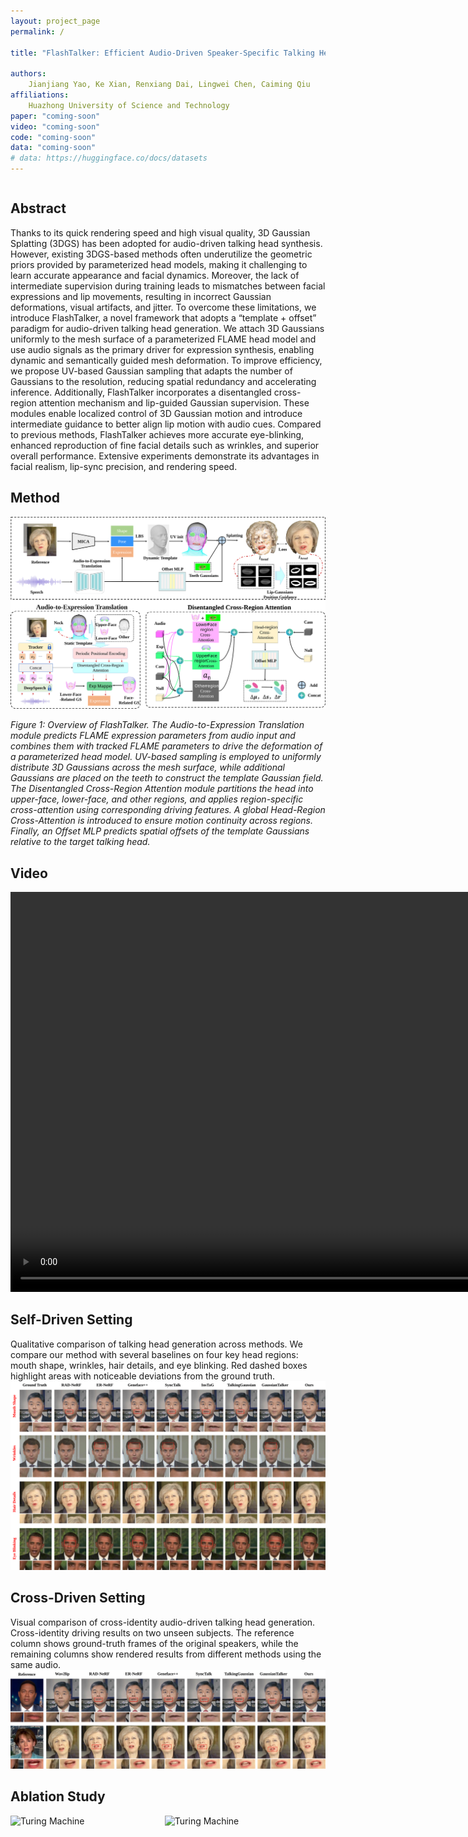 ```yaml
---
layout: project_page
permalink: /

title: "FlashTalker: Efficient Audio-Driven Speaker-Specific Talking Head Synthesis via Mesh-Embedded Gaussians"

authors:
    Jianjiang Yao, Ke Xian, Renxiang Dai, Lingwei Chen, Caiming Qiu 
affiliations:
    Huazhong University of Science and Technology
paper: "coming-soon"
video: "coming-soon"
code: "coming-soon"
data: "coming-soon"
# data: https://huggingface.co/docs/datasets
---
```


<!-- Using HTML to center the abstract -->
<div class="columns is-centered has-text-centered">
    <div class="column is-four-fifths">
        <h2>Abstract</h2>
        <div class="content has-text-justified">
    Thanks to its quick rendering speed and high visual quality, 3D Gaussian Splatting (3DGS) has been adopted for audio-driven talking head synthesis. However, existing 3DGS-based methods often underutilize the geometric priors provided by parameterized head models, making it challenging to learn accurate appearance and facial dynamics. Moreover, the lack of intermediate supervision during training leads to mismatches between facial expressions and lip movements, resulting in incorrect Gaussian deformations, visual artifacts, and jitter.
    To overcome these limitations, we introduce FlashTalker, a novel framework that adopts a “template + offset” paradigm for audio-driven talking head generation. We attach 3D Gaussians uniformly to the mesh surface of a parameterized FLAME head model and use audio signals as the primary driver for expression synthesis, enabling dynamic and semantically guided mesh deformation. To improve efficiency, we propose UV-based Gaussian sampling that adapts the number of Gaussians to the resolution, reducing spatial redundancy and accelerating inference.
    Additionally, FlashTalker incorporates a disentangled cross-region attention mechanism and lip-guided Gaussian supervision. These modules enable localized control of 3D Gaussian motion and introduce intermediate guidance to better align lip motion with audio cues. Compared to previous methods, FlashTalker achieves more accurate eye-blinking, enhanced reproduction of fine facial details such as wrinkles, and superior overall performance. Extensive experiments demonstrate its advantages in facial realism, lip-sync precision, and rendering speed.
        </div>
    </div>
</div>



## Method

![Turing Machine](/static/image/overview.svg)

*Figure 1: Overview of FlashTalker. The Audio-to-Expression Translation module predicts FLAME expression parameters from audio input and combines them with tracked FLAME parameters to drive the deformation of a parameterized head model.
UV-based sampling is employed to uniformly distribute 3D Gaussians across the mesh surface, while additional Gaussians are placed on the teeth to construct the template Gaussian field.
The Disentangled Cross-Region Attention module partitions the head into upper-face, lower-face, and other regions, and applies region-specific cross-attention using corresponding driving features.
A global Head-Region Cross-Attention is introduced to ensure motion continuity across regions. Finally, an Offset MLP predicts spatial offsets of the template Gaussians relative to the target talking head.*

## Video
<video src="static/image/video_demo.mp4" controls width="1280"></video>


## Self-Driven Setting
Qualitative comparison of talking head generation across methods. We compare our method with several baselines on four key head regions: mouth shape, wrinkles, hair details, and eye blinking. Red dashed boxes highlight areas with noticeable deviations from the ground truth.
![Turing Machine](/static/image/Self-Driven.svg)


## Cross-Driven Setting
Visual comparison of cross-identity audio-driven talking head generation. Cross-identity driving results on two unseen subjects. The reference column shows ground-truth frames of the original speakers, while the remaining columns show rendered results from different methods using the same audio. 
![Turing Machine](/static/image/Cross-Driven.svg)

## Ablation Study

<div style="display: flex; gap: 20px; align-items: center;">
    <img src="{{ '/static/image/teeth-lip_ablation.svg' | relative_url }}" alt="Turing Machine" width="45%">
    <img src="{{ '/static/image/wrinkles-eyes_ablation.svg' | relative_url }}" alt="Turing Machine" width="45%">
</div>
